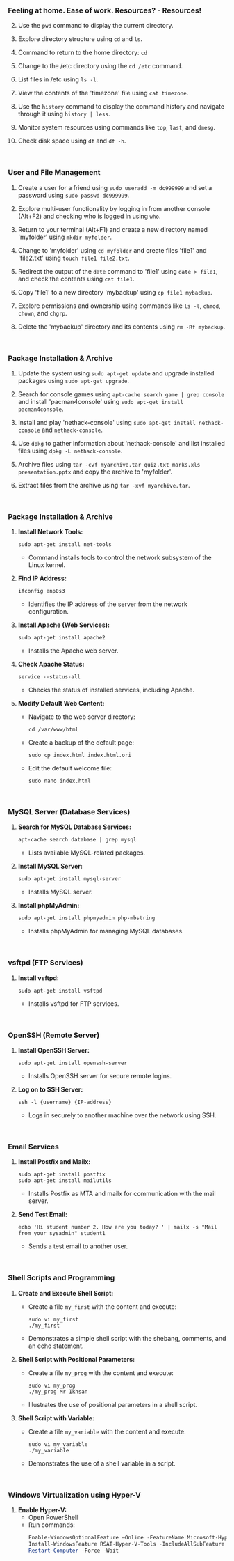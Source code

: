 ### **Feeling at home. Ease of work. Resources? - Resources!**

2. Use the `pwd` command to display the current directory.

3. Explore directory structure using `cd` and `ls`.

4. Command to return to the home directory: `cd`

5. Change to the /etc directory using the `cd /etc` command.

6. List files in /etc using `ls -l`.

7. View the contents of the 'timezone' file using `cat timezone`.

8. Use the `history` command to display the command history and navigate through it using `history | less`.

9. Monitor system resources using commands like `top`, `last`, and `dmesg`.

10. Check disk space using `df` and `df -h`.

<br>

### **User and File Management**

1. Create a user for a friend using `sudo useradd -m dc999999` and set a password using `sudo passwd dc999999`.

2. Explore multi-user functionality by logging in from another console (Alt+F2) and checking who is logged in using `who`.

3. Return to your terminal (Alt+F1) and create a new directory named 'myfolder' using `mkdir myfolder`.

4. Change to 'myfolder' using `cd myfolder` and create files 'file1' and 'file2.txt' using `touch file1 file2.txt`.

5. Redirect the output of the `date` command to 'file1' using `date > file1`, and check the contents using `cat file1`.

6. Copy 'file1' to a new directory 'mybackup' using `cp file1 mybackup`.

7. Explore permissions and ownership using commands like `ls -l`, `chmod`, `chown`, and `chgrp`.

8. Delete the 'mybackup' directory and its contents using `rm -Rf mybackup`.

<br>

### **Package Installation & Archive**

1. Update the system using `sudo apt-get update` and upgrade installed packages using `sudo apt-get upgrade`.

2. Search for console games using `apt-cache search game | grep console` and install 'pacman4console' using `sudo apt-get install pacman4console`.

3. Install and play 'nethack-console' using `sudo apt-get install nethack-console` and `nethack-console`.

4. Use `dpkg` to gather information about 'nethack-console' and list installed files using `dpkg -L nethack-console`.

5. Archive files using `tar -cvf myarchive.tar quiz.txt marks.xls presentation.pptx` and copy the archive to 'myfolder'.

6. Extract files from the archive using `tar -xvf myarchive.tar`.

<br>

### **Package Installation & Archive**

1. **Install Network Tools:**
   ```
   sudo apt-get install net-tools
   ```
   - Command installs tools to control the network subsystem of the Linux kernel.

2. **Find IP Address:**
   ```
   ifconfig enp0s3
   ```
   - Identifies the IP address of the server from the network configuration.

4. **Install Apache (Web Services):**
   ```
   sudo apt-get install apache2
   ```
   - Installs the Apache web server.

5. **Check Apache Status:**
   ```
   service --status-all
   ```
   - Checks the status of installed services, including Apache.

6. **Modify Default Web Content:**
   - Navigate to the web server directory:
     ```
     cd /var/www/html
     ```
   - Create a backup of the default page:
     ```
     sudo cp index.html index.html.ori
     ```
   - Edit the default welcome file:
     ```
     sudo nano index.html
     ```

<br>

### **MySQL Server (Database Services)**

1. **Search for MySQL Database Services:**
   ```
   apt-cache search database | grep mysql
   ```
   - Lists available MySQL-related packages.

2. **Install MySQL Server:**
   ```
   sudo apt-get install mysql-server
   ```
   - Installs MySQL server.

3. **Install phpMyAdmin:**
   ```
   sudo apt-get install phpmyadmin php-mbstring
   ```
   - Installs phpMyAdmin for managing MySQL databases.

<br>

### **vsftpd (FTP Services)**

1. **Install vsftpd:**
   ```
   sudo apt-get install vsftpd
   ```
   - Installs vsftpd for FTP services.

<br>

### **OpenSSH (Remote Server)**

1. **Install OpenSSH Server:**
   ```
   sudo apt-get install openssh-server
   ```
   - Installs OpenSSH server for secure remote logins.

2. **Log on to SSH Server:**
   ```
   ssh -l {username} {IP-address}
   ```
   - Logs in securely to another machine over the network using SSH.

<br>

### **Email Services**

1. **Install Postfix and Mailx:**
   ```
   sudo apt-get install postfix
   sudo apt-get install mailutils
   ```
   - Installs Postfix as MTA and mailx for communication with the mail server.

2. **Send Test Email:**
   ```
   echo 'Hi student number 2. How are you today? ' | mailx -s "Mail from your sysadmin" student1
   ```
   - Sends a test email to another user.

<br>

### **Shell Scripts and Programming**

1. **Create and Execute Shell Script:**
   - Create a file `my_first` with the content and execute:
     ```
     sudo vi my_first
     ./my_first
     ```
   - Demonstrates a simple shell script with the shebang, comments, and an echo statement.

2. **Shell Script with Positional Parameters:**
   - Create a file `my_prog` with the content and execute:
     ```
     sudo vi my_prog
     ./my_prog Mr Ikhsan
     ```
   - Illustrates the use of positional parameters in a shell script.

3. **Shell Script with Variable:**
   - Create a file `my_variable` with the content and execute:
     ```
     sudo vi my_variable
     ./my_variable
     ```
   - Demonstrates the use of a shell variable in a script.

<br>

### **Windows Virtualization using Hyper-V**

1. **Enable Hyper-V:**
   - Open PowerShell
   - Run commands:
     ```powershell
     Enable-WindowsOptionalFeature –Online -FeatureName Microsoft-Hyper-V –All -NoRestart
     Install-WindowsFeature RSAT-Hyper-V-Tools -IncludeAllSubFeature
     Restart-Computer -Force -Wait
     ```
